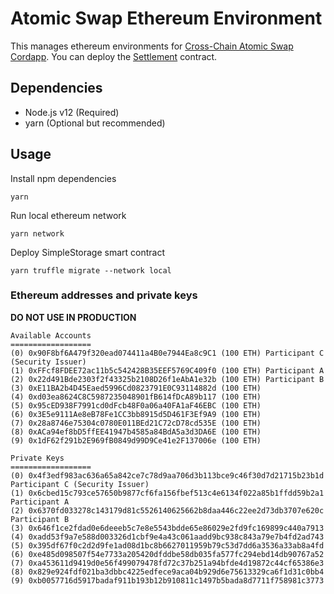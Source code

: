 # Atomic Swap Ethereum Environment
This manages ethereum environments for [Cross-Chain Atomic Swap Cordapp](../cross-chain-atomic-swap-cordapp).
You can deploy the [Settlement](contracts/Settlement.sol) contract.

## Dependencies
- Node.js v12 (Required)
- yarn (Optional but recommended)

## Usage
Install npm dependencies
```
yarn
```

Run local ethereum network
```
yarn network
```

Deploy SimpleStorage smart contract
```
yarn truffle migrate --network local
```

### Ethereum addresses and private keys
**DO NOT USE IN PRODUCTION**

```
Available Accounts
==================
(0) 0x90F8bf6A479f320ead074411a4B0e7944Ea8c9C1 (100 ETH) Participant C (Security Issuer)
(1) 0xFFcf8FDEE72ac11b5c542428B35EEF5769C409f0 (100 ETH) Participant A
(2) 0x22d491Bde2303f2f43325b2108D26f1eAbA1e32b (100 ETH) Participant B
(3) 0xE11BA2b4D45Eaed5996Cd0823791E0C93114882d (100 ETH)
(4) 0xd03ea8624C8C5987235048901fB614fDcA89b117 (100 ETH)
(5) 0x95cED938F7991cd0dFcb48F0a06a40FA1aF46EBC (100 ETH)
(6) 0x3E5e9111Ae8eB78Fe1CC3bb8915d5D461F3Ef9A9 (100 ETH)
(7) 0x28a8746e75304c0780E011BEd21C72cD78cd535E (100 ETH)
(8) 0xACa94ef8bD5ffEE41947b4585a84BdA5a3d3DA6E (100 ETH)
(9) 0x1dF62f291b2E969fB0849d99D9Ce41e2F137006e (100 ETH)

Private Keys
==================
(0) 0x4f3edf983ac636a65a842ce7c78d9aa706d3b113bce9c46f30d7d21715b23b1d Participant C (Security Issuer)
(1) 0x6cbed15c793ce57650b9877cf6fa156fbef513c4e6134f022a85b1ffdd59b2a1 Participant A
(2) 0x6370fd033278c143179d81c5526140625662b8daa446c22ee2d73db3707e620c Participant B
(3) 0x646f1ce2fdad0e6deeeb5c7e8e5543bdde65e86029e2fd9fc169899c440a7913
(4) 0xadd53f9a7e588d003326d1cbf9e4a43c061aadd9bc938c843a79e7b4fd2ad743
(5) 0x395df67f0c2d2d9fe1ad08d1bc8b6627011959b79c53d7dd6a3536a33ab8a4fd
(6) 0xe485d098507f54e7733a205420dfddbe58db035fa577fc294ebd14db90767a52
(7) 0xa453611d9419d0e56f499079478fd72c37b251a94bfde4d19872c44cf65386e3
(8) 0x829e924fdf021ba3dbbc4225edfece9aca04b929d6e75613329ca6f1d31c0bb4
(9) 0xb0057716d5917badaf911b193b12b910811c1497b5bada8d7711f758981c3773
```
